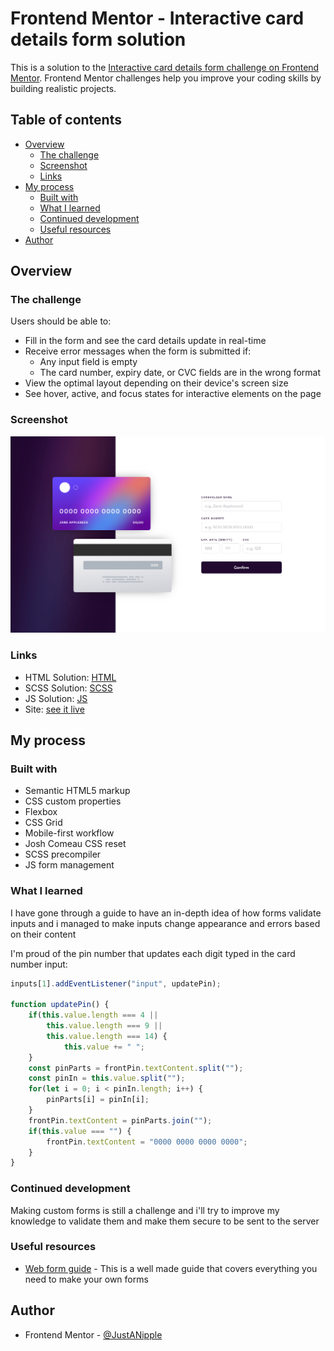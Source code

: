# Frontend Mentor - Interactive card details form solution

This is a solution to the [Interactive card details form challenge on Frontend Mentor](https://www.frontendmentor.io/challenges/interactive-card-details-form-XpS8cKZDWw). Frontend Mentor challenges help you improve your coding skills by building realistic projects. 

## Table of contents

- [Overview](#overview)
  - [The challenge](#the-challenge)
  - [Screenshot](#screenshot)
  - [Links](#links)
- [My process](#my-process)
  - [Built with](#built-with)
  - [What I learned](#what-i-learned)
  - [Continued development](#continued-development)
  - [Useful resources](#useful-resources)
- [Author](#author)

## Overview

### The challenge

Users should be able to:

- Fill in the form and see the card details update in real-time
- Receive error messages when the form is submitted if:
  - Any input field is empty
  - The card number, expiry date, or CVC fields are in the wrong format
- View the optimal layout depending on their device's screen size
- See hover, active, and focus states for interactive elements on the page

### Screenshot

![](design/screenshot.png)

### Links

- HTML Solution: [HTML](https://github.com/JustANipple/interactive-card-details-form/blob/master/index.html)
- SCSS Solution: [SCSS](https://github.com/JustANipple/interactive-card-details-form/blob/master/styles/main.scss)
- JS Solution: [JS](https://github.com/JustANipple/interactive-card-details-form/blob/master/scripts/script.js)
- Site: [see it live](https://justanipple.github.io/interactive-card-details-form/)

## My process

### Built with

- Semantic HTML5 markup
- CSS custom properties
- Flexbox
- CSS Grid
- Mobile-first workflow
- Josh Comeau CSS reset
- SCSS precompiler
- JS form management

### What I learned

I have gone through a guide to have an in-depth idea of how forms validate inputs and i managed to make inputs change appearance and errors based on their content

I'm proud of the pin number that updates each digit typed in the card number input:

```js
inputs[1].addEventListener("input", updatePin);

function updatePin() {
    if(this.value.length === 4 ||
        this.value.length === 9 ||
        this.value.length === 14) {
            this.value += " ";
    }
    const pinParts = frontPin.textContent.split("");
    const pinIn = this.value.split("");
    for(let i = 0; i < pinIn.length; i++) {
        pinParts[i] = pinIn[i];
    }
    frontPin.textContent = pinParts.join("");
    if(this.value === "") {
        frontPin.textContent = "0000 0000 0000 0000";
    }
}
```

### Continued development

Making custom forms is still a challenge and i'll try to improve my knowledge to validate them and make them secure to be sent to the server

### Useful resources

- [Web form guide](https://developer.mozilla.org/en-US/docs/Learn/Forms) - This is a well made guide that covers everything you need to make your own forms

## Author

- Frontend Mentor - [@JustANipple](https://www.frontendmentor.io/profile/JustANipple)
